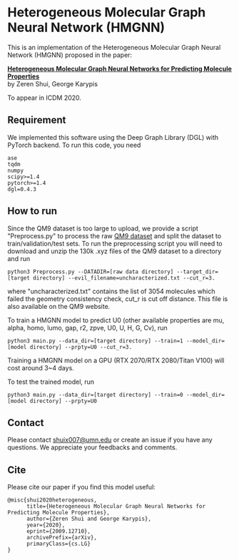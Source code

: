 # Heterogeneous Molecular Graph Neural Network (HMGNN)

This is an implementation of the Heterogeneous Molecular Graph Neural Network (HMGNN) proposed in the paper:

**[Heterogeneous Molecular Graph Neural Networks for Predicting Molecule Properties](https://arxiv.org/abs/2009.12710)**   
by Zeren Shui, George Karypis

To appear in ICDM 2020.

## Requirement

We implemented this software using the Deep Graph Library (DGL) with PyTorch backend. To run this code, you need

```
ase
tqdm
numpy
scipy>=1.4
pytorch>=1.4
dgl=0.4.3
```

## How to run
Since the QM9 dataset is too large to upload, we provide a script "Preprocess.py" to process the raw [QM9 dataset](https://figshare.com/collections/Quantum_chemistry_structures_and_properties_of_134_kilo_molecules/978904) and split the dataset to train/validation/test sets.
To run the preprocessing script you will need to download and unzip the 130k .xyz files of the QM9 dataset to a directory and run
```
python3 Preprocess.py --DATADIR=[raw data directory] --target_dir=[target directory] --evil_filename=uncharacterized.txt --cut_r=3.
```
where "uncharacterized.txt" contains the list of 3054 molecules which failed the geometry consistency check, cut_r is cut off distance. This file is also available on the QM9 website.

To train a HMGNN model to predict U0 (other available properties are mu, alpha, homo, lumo, gap, r2, zpve, U0, U, H, G, Cv), run
```
python3 main.py --data_dir=[target directory] --train=1 --model_dir=[model directory] --prpty=U0 --cut_r=3.
```
Training a HMGNN model on a GPU (RTX 2070/RTX 2080/Titan V100) will cost around 3~4 days.

To test the trained model, run
```
python3 main.py --data_dir=[target directory] --train=0 --model_dir=[model directory] --prpty=U0
```

## Contact
Please contact shuix007@umn.edu or create an issue if you have any questions. We appreciate your feedbacks and comments.

## Cite
Please cite our paper if you find this model useful:

```
@misc{shui2020heterogeneous,
      title={Heterogeneous Molecular Graph Neural Networks for Predicting Molecule Properties}, 
      author={Zeren Shui and George Karypis},
      year={2020},
      eprint={2009.12710},
      archivePrefix={arXiv},
      primaryClass={cs.LG}
}
```
